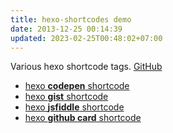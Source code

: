 ```yaml
---
title: hexo-shortcodes demo
date: 2013-12-25 00:14:39
updated: 2023-02-25T00:48:02+07:00
---
```


Various hexo shortcode tags. [GitHub](https://github.com/dimaslanjaka/static-blog-generator-hexo/tree/master/packages/hexo-shortcodes)

- [hexo **codepen** shortcode](codepen)
- [hexo **gist** shortcode](gist)
- [hexo **jsfiddle** shortcode](jsfiddle)
- [hexo **github card** shortcode](githubCard)
